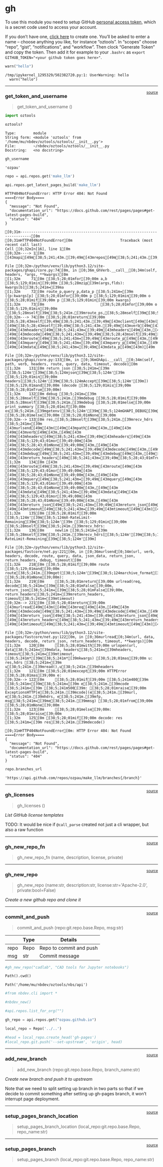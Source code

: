# gh


<!-- WARNING: THIS FILE WAS AUTOGENERATED! DO NOT EDIT! -->

To use this module you need to setup GitHub [personal access
token](https://docs.github.com/github/authenticating-to-github/creating-a-personal-access-token),
which is a secret code used to access your account.

If you don’t have one, [click
here](https://github.com/settings/tokens/new) to create one. You’ll be
asked to enter a name – choose anything you like, for instance
“oztools”. In “scopes” choose “repo”, “gist”, “notifications”, and
“workflow”. Then clock “Generate Token” and copy the token. Then add it
for example to your `.bashrc` as
`export GITHUB_TOKEN="<your github token goes here>"`.

``` python
warn("hello")
```

    /tmp/ipykernel_1295329/502382720.py:1: UserWarning: hello
      warn("hello")

------------------------------------------------------------------------

<a
href="https://github.com/ozellpaukert/oztools/blob/main/oztools/gh.py#L28"
target="_blank" style="float:right; font-size:smaller">source</a>

### get_token_and_username

>  get_token_and_username ()

``` python
import oztools
```

``` python
oztools?
```

    Type:        module
    String form: <module 'oztools' from '/home/mu/nbdev/oztools/oztools/__init__.py'>
    File:        ~/nbdev/oztools/oztools/__init__.py
    Docstring:   <no docstring>

``` python
gh_username
```

    'ozpau'

``` python
repo = api.repos.get('make_llm')
```

``` python
api.repos.get_latest_pages_build('make_llm')
```

    HTTP404NotFoundError: HTTP Error 404: Not Found
    ====Error Body====
    {
      "message": "Not Found",
      "documentation_url": "https://docs.github.com/rest/pages/pages#get-latest-pages-build",
      "status": "404"
    }

    [0;31m---------------------------------------------------------------------------[0m
    [0;31mHTTP404NotFoundError[0m                      Traceback (most recent call last)
    Cell [0;32mIn[16], line 1[0m
    [0;32m----> 1[0m [43mapi[49m[38;5;241;43m.[39;49m[43mrepos[49m[38;5;241;43m.[39;49m[43mget_latest_pages_build[49m[43m([49m[38;5;124;43m'[39;49m[38;5;124;43mmake_llm[39;49m[38;5;124;43m'[39;49m[43m)[49m

    File [0;32m~/python/venv/lib/python3.12/site-packages/ghapi/core.py:74[0m, in [0;36m_GhVerb.__call__[0;34m(self, headers, *args, **kwargs)[0m
    [1;32m     71[0m [38;5;28;01mfor[39;00m a,b [38;5;129;01min[39;00m [38;5;28mzip[39m(args,flds): kwargs[b][38;5;241m=[39ma
    [1;32m     72[0m route_p,query_p,data_p [38;5;241m=[39m [{p:kwargs[p] [38;5;28;01mfor[39;00m p [38;5;129;01min[39;00m o [38;5;28;01mif[39;00m p [38;5;129;01min[39;00m kwargs}
    [1;32m     73[0m                          [38;5;28;01mfor[39;00m o [38;5;129;01min[39;00m ([38;5;28mself[39m[38;5;241m.[39mroute_ps,[38;5;28mself[39m[38;5;241m.[39mparams,d)]
    [0;32m---> 74[0m [38;5;28;01mreturn[39;00m [38;5;28;43mself[39;49m[38;5;241;43m.[39;49m[43mclient[49m[43m([49m[38;5;28;43mself[39;49m[38;5;241;43m.[39;49m[43mpath[49m[43m,[49m[43m [49m[38;5;28;43mself[39;49m[38;5;241;43m.[39;49m[43mverb[49m[43m,[49m[43m [49m[43mheaders[49m[38;5;241;43m=[39;49m[43mheaders[49m[43m,[49m[43m [49m[43mdecode[49m[38;5;241;43m=[39;49m[38;5;28;43mself[39;49m[38;5;241;43m.[39;49m[43mdecode[49m[43m,[49m[43m [49m[43mroute[49m[38;5;241;43m=[39;49m[43mroute_p[49m[43m,[49m[43m [49m[43mquery[49m[38;5;241;43m=[39;49m[43mquery_p[49m[43m,[49m[43m [49m[43mdata[49m[38;5;241;43m=[39;49m[43mdata_p[49m[43m)[49m

    File [0;32m~/python/venv/lib/python3.12/site-packages/ghapi/core.py:133[0m, in [0;36mGhApi.__call__[0;34m(self, path, verb, headers, route, query, data, timeout, decode)[0m
    [1;32m    131[0m return_json [38;5;241m=[39m ([38;5;124m'[39m[38;5;124mjson[39m[38;5;124m'[39m [38;5;129;01min[39;00m headers[[38;5;124m'[39m[38;5;124mAccept[39m[38;5;124m'[39m]) [38;5;129;01mand[39;00m (decode [38;5;129;01mis[39;00m [38;5;28;01mTrue[39;00m)
    [1;32m    132[0m debug [38;5;241m=[39m [38;5;28mself[39m[38;5;241m.[39mdebug [38;5;28;01mif[39;00m [38;5;28mself[39m[38;5;241m.[39mdebug [38;5;28;01melse[39;00m print_summary [38;5;28;01mif[39;00m os[38;5;241m.[39mgetenv([38;5;124m'[39m[38;5;124mGHAPI_DEBUG[39m[38;5;124m'[39m) [38;5;28;01melse[39;00m [38;5;28;01mNone[39;00m
    [0;32m--> 133[0m res,[38;5;28mself[39m[38;5;241m.[39mrecv_hdrs [38;5;241m=[39m [43murlsend[49m[43m([49m[43mpath[49m[43m,[49m[43m [49m[43mverb[49m[43m,[49m[43m [49m[43mheaders[49m[38;5;241;43m=[39;49m[43mheaders[49m[43m [49m[38;5;129;43;01mor[39;49;00m[43m [49m[38;5;28;43;01mNone[39;49;00m[43m,[49m[43m [49m[43mdecode[49m[38;5;241;43m=[39;49m[43mdecode[49m[43m,[49m[43m [49m[43mdebug[49m[38;5;241;43m=[39;49m[43mdebug[49m[43m,[49m[43m [49m[43mreturn_headers[49m[38;5;241;43m=[39;49m[38;5;28;43;01mTrue[39;49;00m[43m,[49m
    [1;32m    134[0m [43m                             [49m[43mroute[49m[38;5;241;43m=[39;49m[43mroute[49m[43m [49m[38;5;129;43;01mor[39;49;00m[43m [49m[38;5;28;43;01mNone[39;49;00m[43m,[49m[43m [49m[43mquery[49m[38;5;241;43m=[39;49m[43mquery[49m[43m [49m[38;5;129;43;01mor[39;49;00m[43m [49m[38;5;28;43;01mNone[39;49;00m[43m,[49m[43m [49m[43mdata[49m[38;5;241;43m=[39;49m[43mdata[49m[43m [49m[38;5;129;43;01mor[39;49;00m[43m [49m[38;5;28;43;01mNone[39;49;00m[43m,[49m[43m [49m[43mreturn_json[49m[38;5;241;43m=[39;49m[43mreturn_json[49m[43m,[49m[43m [49m[43mtimeout[49m[38;5;241;43m=[39;49m[43mtimeout[49m[43m)[49m
    [1;32m    135[0m [38;5;28;01mif[39;00m [38;5;124m'[39m[38;5;124mX-RateLimit-Remaining[39m[38;5;124m'[39m [38;5;129;01min[39;00m [38;5;28mself[39m[38;5;241m.[39mrecv_hdrs:
    [1;32m    136[0m     newlim [38;5;241m=[39m [38;5;28mself[39m[38;5;241m.[39mrecv_hdrs[[38;5;124m'[39m[38;5;124mX-RateLimit-Remaining[39m[38;5;124m'[39m]

    File [0;32m~/python/venv/lib/python3.12/site-packages/fastcore/net.py:221[0m, in [0;36murlsend[0;34m(url, verb, headers, decode, route, query, data, json_data, return_json, return_headers, debug, timeout)[0m
    [1;32m    218[0m [38;5;28;01mif[39;00m route [38;5;129;01mand[39;00m route[38;5;241m.[39mget([38;5;124m'[39m[38;5;124marchive_format[39m[38;5;124m'[39m, [38;5;28;01mNone[39;00m):
    [1;32m    219[0m     [38;5;28;01mreturn[39;00m urlread(req, decode[38;5;241m=[39m[38;5;28;01mFalse[39;00m, return_json[38;5;241m=[39m[38;5;28;01mFalse[39;00m, return_headers[38;5;241m=[39mreturn_headers, timeout[38;5;241m=[39mtimeout)
    [0;32m--> 221[0m [38;5;28;01mreturn[39;00m [43murlread[49m[43m([49m[43mreq[49m[43m,[49m[43m [49m[43mdecode[49m[38;5;241;43m=[39;49m[43mdecode[49m[43m,[49m[43m [49m[43mreturn_json[49m[38;5;241;43m=[39;49m[43mreturn_json[49m[43m,[49m[43m [49m[43mreturn_headers[49m[38;5;241;43m=[39;49m[43mreturn_headers[49m[43m,[49m[43m [49m[43mtimeout[49m[38;5;241;43m=[39;49m[43mtimeout[49m[43m)[49m

    File [0;32m~/python/venv/lib/python3.12/site-packages/fastcore/net.py:122[0m, in [0;36murlread[0;34m(url, data, headers, decode, return_json, return_headers, timeout, **kwargs)[0m
    [1;32m    120[0m     [38;5;28;01mwith[39;00m urlopen(url, data[38;5;241m=[39mdata, headers[38;5;241m=[39mheaders, timeout[38;5;241m=[39mtimeout, [38;5;241m*[39m[38;5;241m*[39mkwargs) [38;5;28;01mas[39;00m u: res,hdrs [38;5;241m=[39m u[38;5;241m.[39mread(),u[38;5;241m.[39mheaders
    [1;32m    121[0m [38;5;28;01mexcept[39;00m HTTPError [38;5;28;01mas[39;00m e:
    [0;32m--> 122[0m     [38;5;28;01mif[39;00m [38;5;241m400[39m [38;5;241m<[39m[38;5;241m=[39m e[38;5;241m.[39mcode [38;5;241m<[39m [38;5;241m500[39m: [38;5;28;01mraise[39;00m ExceptionsHTTP[e[38;5;241m.[39mcode](e[38;5;241m.[39murl, e[38;5;241m.[39mhdrs, e[38;5;241m.[39mfp, msg[38;5;241m=[39me[38;5;241m.[39mmsg) [38;5;28;01mfrom[39;00m [38;5;28;01mNone[39;00m
    [1;32m    123[0m     [38;5;28;01melse[39;00m: [38;5;28;01mraise[39;00m
    [1;32m    125[0m [38;5;28;01mif[39;00m decode: res [38;5;241m=[39m res[38;5;241m.[39mdecode()

    [0;31mHTTP404NotFoundError[0m: HTTP Error 404: Not Found
    ====Error Body====
    {
      "message": "Not Found",
      "documentation_url": "https://docs.github.com/rest/pages/pages#get-latest-pages-build",
      "status": "404"
    }

``` python
repo.branches_url
```

    'https://api.github.com/repos/ozpau/make_llm/branches{/branch}'

------------------------------------------------------------------------

<a
href="https://github.com/ozellpaukert/oztools/blob/main/oztools/gh.py#L47"
target="_blank" style="float:right; font-size:smaller">source</a>

### gh_licenses

>  gh_licenses ()

*List GitHub license templates*

TODO: It would be nice if `@call_parse` created not just a cli wrapper,
but also a raw function

------------------------------------------------------------------------

<a
href="https://github.com/ozellpaukert/oztools/blob/main/oztools/gh.py#L54"
target="_blank" style="float:right; font-size:smaller">source</a>

### gh_new_repo_fn

>  gh_new_repo_fn (name, description, license, private)

------------------------------------------------------------------------

<a
href="https://github.com/ozellpaukert/oztools/blob/main/oztools/gh.py#L61"
target="_blank" style="float:right; font-size:smaller">source</a>

### gh_new_repo

>  gh_new_repo (name:str, description:str, license:str='Apache-2.0',
>                   private:bool=False)

*Create a new github repo and clone it*

------------------------------------------------------------------------

<a
href="https://github.com/ozellpaukert/oztools/blob/main/oztools/gh.py#L66"
target="_blank" style="float:right; font-size:smaller">source</a>

### commit_and_push

>  commit_and_push (repo:git.repo.base.Repo, msg:str)

<table>
<thead>
<tr>
<th></th>
<th><strong>Type</strong></th>
<th><strong>Details</strong></th>
</tr>
</thead>
<tbody>
<tr>
<td>repo</td>
<td>Repo</td>
<td>Repo to commit and push</td>
</tr>
<tr>
<td>msg</td>
<td>str</td>
<td>Commit message</td>
</tr>
</tbody>
</table>

``` python
#gh_new_repo("cadlab", "CAD tools for Jupyter notebooks")
```

``` python
Path().cwd()
```

    Path('/home/mu/nbdev/oztools/nbs/api')

``` python
#from nbdev.cli import *
```

``` python
#nbdev_new()
```

``` python
#api.repos.list_for_org("")
```

``` python
gh_repo = api.repos.get("ozpau.github.io")
```

``` python
local_repo = Repo('../..')
```

``` python
#head = local_repo.create_head('gh-pages')
#local_repo.git.push('--set-upstream', 'origin', head)
```

------------------------------------------------------------------------

<a
href="https://github.com/ozellpaukert/oztools/blob/main/oztools/gh.py#L75"
target="_blank" style="float:right; font-size:smaller">source</a>

### add_new_branch

>  add_new_branch (repo:git.repo.base.Repo, branch_name:str)

*Create new branch and push it to upstream*

Note that we need to split setting up branch in two parts so that if we
decide to commit something after setting up gh-pages branch, it won’t
interrupt page deployment.

------------------------------------------------------------------------

<a
href="https://github.com/ozellpaukert/oztools/blob/main/oztools/gh.py#L84"
target="_blank" style="float:right; font-size:smaller">source</a>

### setup_pages_branch_location

>  setup_pages_branch_location (local_repo:git.repo.base.Repo,
>                                   repo_name:str)

------------------------------------------------------------------------

<a
href="https://github.com/ozellpaukert/oztools/blob/main/oztools/gh.py#L81"
target="_blank" style="float:right; font-size:smaller">source</a>

### setup_pages_branch

>  setup_pages_branch (local_repo:git.repo.base.Repo, repo_name:str)
